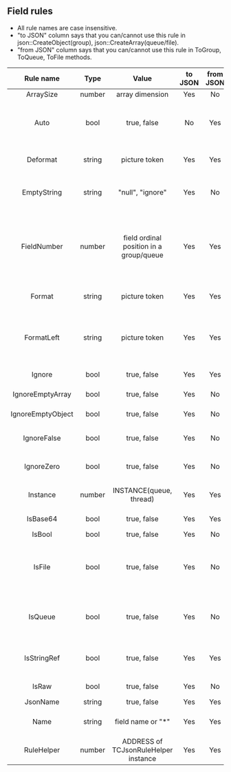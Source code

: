 ## Field rules
- All rule names are case insensitive.
- "to JSON" column says that you can/cannot use this rule in json::CreateObject(group), json::CreateArray(queue/file).
- "from JSON" column says that you can/cannot use this rule in ToGroup, ToQueue, ToFile methods.


|   **Rule name**   | **Type** |                **Value**                | **to JSON** | **from JSON** |                                                                        **Description**                                                                        |   |
|:-----------------:|:--------:|:---------------------------------------:|:-----------:|:-------------:|:-------------------------------------------------------------------------------------------------------------------------------------------------------------:|:-:|
| ArraySize         | number   | array dimension                         |     Yes     |       No      | DIM(1) issue fix.                                                                                                                                             |   |
| Auto              | bool     | true, false                             |      No     |      Yes      | field value must be assigned in AutoCB callback method,  most rules are not used.                                                                             |   |
| Deformat          | string   | picture token                           |     Yes     |      Yes      | call fld = DEFORMAT(value, picture).                                                                                                                          |   |
| EmptyString       | string   | "null", "ignore"                        |     Yes     |       No      | "null": create null object; "ignore": do not create empty string object.                                                                                      |   |
| FieldNumber       | number   | field ordinal position in a group/queue |     Yes     |      Yes      | an ordinal position of a field in a queue; if FieldNumber > 0 then json array  will be built from this field only and look like ["alpha", "beta"] or [1,2,3]. |   |
| Format            | string   | picture token                           |     Yes     |      Yes      | call fld = FORMAT(value, picture).                                                                                                                            |   |
| FormatLeft        | string   | picture token                           |     Yes     |      Yes      | call fld = LEFT(FORMAT(value, picture)).  FORMAT pads spaces on the left for numeric pictures.                                                                |   |
| Ignore            | bool     | true, false                             |     Yes     |      Yes      | do not process the field.                                                                                                                                     |   |
| IgnoreEmptyArray  | bool     | true, false                             |     Yes     |       No      | do not create empty arrays [].                                                                                                                                |   |
| IgnoreEmptyObject | bool     | true, false                             |     Yes     |       No      | do not create empty objects {}.                                                                                                                               |   |
| IgnoreFalse       | bool     | true, false                             |     Yes     |       No      | do not create bool object with 'false' value.                                                                                                                 |   |
| IgnoreZero        | bool     | true, false                             |     Yes     |       No      | do not create numeric object with 0 value.                                                                                                                    |   |
| Instance          | number   | INSTANCE(queue, thread)                 |     Yes     |      Yes      | value returned by INSTANCE(queue, thread).                                                                                                                    |   |
| IsBase64          | bool     | true, false                             |     Yes     |      Yes      | field is base64 encoded json string.                                                                                                                          |   |
| IsBool            | bool     | true, false                             |     Yes     |       No      | field is BOOLEAN.                                                                                                                                             |   |
| IsFile            | bool     | true, false                             |     Yes     |       No      | field is a filename, result is a file content.  Use "IsBase64":true to store the content as base64.                                                           |   |
| IsQueue           | bool     | true, false                             |     Yes     |       No      | field is a queue: create a json array. Next field must have a value of INSTANCE(queue).                                                                       |   |
| IsStringRef       | bool     | true, false                             |     Yes     |      Yes      | field is &STRING, assigned to static string or another variable.                                                                                              |   |
| IsRaw             | bool     | true, false                             |     Yes     |       No      | field is raw json string.                                                                                                                                     |   |
| JsonName          | string   | true, false                             |     Yes     |      Yes      | json item name.                                                                                                                                               |   |
| Name              | string   | field name or "*"                       |     Yes     |      Yes      | field name w/o prefix, or '*' for any field.                                                                                                                  |   |
| RuleHelper        | number   | ADDRESS of TCJsonRuleHelper instance    |     Yes     |      Yes      | an address of the RuleHelper class instance.                                                                                                                  |   |